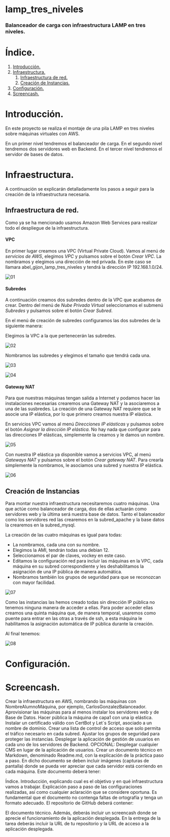 # lamp_tres_niveles
### Balanceador de carga con infraestructura LAMP en tres niveles.

# Índice.
1. [Introducción.](#introducción)
2. [Infraestructura.](#infraestructura)
   1. [Infraestructura de red.](#infraestructura-de-red)
   2. [Creación de Instancias.](#creación-de-instancias)
4. [Configuración.](#configuración)
5. [Screencash.](#screencash)

# Introducción.

En este proyecto se realiza el montaje de una pila LAMP en tres niveles sobre máquinas virtuales con AWS.

En un primer nivel tendremos el balanceador de carga.
En el segundo nivel tendremos dos servidores web en Backend.
En el tercer nivel tendremos el servidor de bases de datos.

# Infraestructura.

A continuación se explicarán detalladamente los pasos a seguir para la creación de la infraestructura necesaria.

## Infraestructura de red.

Como ya se ha mencionado usamos Amazon Web Services para realizar todo el despliegue de la infraestructura.

#### VPC

En primer lugar creamos una VPC (Virtual Private Cloud). Vamos al menú de *servicios de AWS*, elegimos *VPC* y pulsamos sobre el botón *Crear VPC*.
La nombramos y elegimos una dirección de red privada. En este caso se llamara abel_gijon_lamp_tres_niveles y tendrá la dirección IP 192.168.1.0/24.

![01](https://github.com/abelgc84/lamp_tres_niveles/assets/146434908/cd39fbf6-cd23-434e-9a18-2bbd708ae3e5)

#### Subredes

A continuación creamos dos subredes dentro de la VPC que acabamos de crear. Dentro del menú de *Nube Privada Virtual* seleccionamos el submenú *Subredes* y pulsamos sobre el botón *Crear Subred*.

En el menú de creación de subredes configuramos las dos subredes de la siguiente manera:

Elegimos la VPC a la que pertenecerán las subredes.

![02](https://github.com/abelgc84/lamp_tres_niveles/assets/146434908/ebd177b2-6ccf-498e-906b-d7485d46b4e3)

Nombramos las subredes y elegimos el tamaño que tendrá cada una.

![03](https://github.com/abelgc84/lamp_tres_niveles/assets/146434908/27418050-5463-472f-ad13-a8ab958c73da)

![04](https://github.com/abelgc84/lamp_tres_niveles/assets/146434908/8573bfed-56c2-4522-b789-10970624dd4a)

#### Gateway NAT

Para que nuestras máquinas tengan salida a Internet y podamos hacer las instalaciones necesarias crearemos una Gateway NAT y la asociaremos a una de las susbredes. La creación de una Gateway NAT requiere que se le asocie una IP elástica, por lo que primero creamos nuestra IP elástica.

En servicios VPC vamos al menú *Direcciones IP elásticas* y pulsamos sobre el botón *Asignar la dirección IP elástica*. No hay nada que configurar para las direcciones IP elásticas, simplemente la creamos y le damos un nombre.

![05](https://github.com/abelgc84/lamp_tres_niveles/assets/146434908/19c72b1e-6d65-406a-8d89-31cc475d84c1)

Con nuestra IP elástica ya disponible vamos a servicios VPC, al menú *Gateways NAT* y pulsamos sobre el botón *Crear gateway NAT*. Para crearla simplemente la nombramos, le asociamos una subred y nuestra IP elástica.

![06](https://github.com/abelgc84/lamp_tres_niveles/assets/146434908/291ad96d-516e-4671-b5b1-eec636359c96)

## Creación de Instancias

Para montar nuestra infraestructura necesitaremos cuatro máquinas. Una que actúe como balanceador de carga, dos de ellas actuarán como servidores web y la última será nuestra base de datos. Tanto el balanceador como los servidores red las crearemos en la subred_apache y la base datos la crearemos en la subred_mysql. 

La creación de las cuatro máquinas es igual para todas: 
* La nombramos, cada una con su nombre.
* Elegimos la AMI, tendrán todas una debian 12.
* Seleccionamos el par de claves, vockey en este caso.
* Editamos la configuración red para incluir las máquinas en la VPC, cada máquina en su subred correspondiente y les deshabilitamos la asignación de una IP pública de manera automática.
* Nombramos también los grupos de seguridad para que se reconozcan con mayor facilidad.

![07](https://github.com/abelgc84/lamp_tres_niveles/assets/146434908/842a092a-6ec6-4105-adfe-12faef758d21)

Como las instancias las hemos creado todas sin dirección IP pública no tenemos ninguna manera de acceder a ellas. Para poder acceder ellas creamos una quinta máquina que, de manera temporal, usaremos como puente para entrar en las otras a través de ssh, a esta máquina le habilitamos la asignación automática de IP pública durante la creación.

Al final tenemos:

![08](https://github.com/abelgc84/lamp_tres_niveles/assets/146434908/0c4a2cca-7c17-4dd4-9c76-e8d676340e9b)

# Configuración.


# Screencash.




Crear la infraestructura en AWS, nombrando las máquinas con NombreAlumnoMáquina, por ejemplo, CarlosGonzalezBalanceador. Aprovisionar las máquinas para al menos instalar los servidores web y de Base de Datos.
Hacer pública la máquina de capa1 con una ip elástica.
Instalar un certificado válido con CertBot y Let´s Script, asociado a un nombre de dominio.
Crear una lista de control de acceso que solo permita el tráfico necesario en cada subred.
Ajustar los grupos de seguridad para proteger las instancias.
Desplegar la aplicación de gestión de usuarios en cada uno de los servidores de Backend.
OPCIONAL: Desplegar cualquier CMS en lugar de la aplicación de usuarios.
Crear un documento técnico en Markdown, denominado Readme.md, con la explicación de la práctica paso a paso. En dicho documento se deben incluir imágenes (capturas de pantalla) donde se pueda ver apreciar que cada servidor está corriendo en cada máquina. Este documento deberá tener:

Índice.
Introducción, explicando cual es el objetivo y en qué infraestructura vamos a trabajar.
Explicación paso a paso de las configuraciones realizadas, así como cualquier aclaración que se considere oportuna.
Es fundamental que el documento no contenga faltas de ortografía y tenga un formato adecuado.
El repositorio de GitHub deberá contener:

El documento técnico.
Además, deberás incluir un screencash donde se aprecie el funcionamiento de la aplicación desplegada.
En la entrega de la tarea deberás incluir la URL de tu repositorio y la URL de acceso a la aplicación desplegada.
